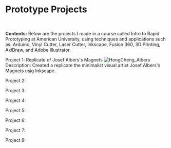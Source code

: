 # Prototype Projects
<br>

**Contents:** Below are the projects I made in a course called Intro to Rapid Prototyping at American University, using techniques and applications such as: Arduino, Vinyl Cutter, Laser Cutter, Inkscape, Fusion 360, 3D Printing, AxiDraw, and Adobe Illustrator. 
<br>

Project 1: Replicate of Josef Albers's Magnets
![HongCheng_Albers](https://github.com/Zhang-Ale/PrototypeProjects/assets/116378770/24e9de18-b47e-4b9f-8fa6-89e2f65b00c7)
Description: Created a replicate the minimalist visual artist Josef Albers's Magnets usig Inkscape. 
<br>

Project 2: 
<br>

Project 3: 
<br>

Project 4: 
<br>

Project 5: 
<br>

Project 6: 
<br>

Project 7: 
<br>

Project 8: 
<br>
